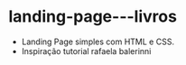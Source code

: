 # landing-page---livros
- Landing Page simples com HTML e CSS.
- Inspiração tutorial rafaela balerinni
